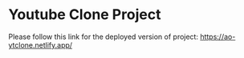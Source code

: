 # Youtube Clone Project

Please follow this link for the deployed version of project: https://ao-ytclone.netlify.app/
